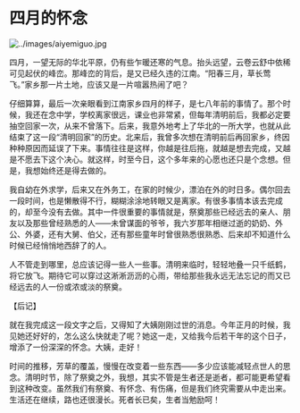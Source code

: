 # 四月的怀念

![../images/aiyemiguo.jpg](../images/aiyemiguo.jpg)

四月，一望无际的华北平原，仍有些乍暖还寒的气息。抬头远望，云卷云舒中依稀可见起伏的峰峦。那峰峦的背后，是又已经久违的江南。“阳春三月，草长莺飞。”家乡那一片土地，应该又是一片喧嚣热闹了吧？

仔细算算，最后一次亲眼看到江南家乡四月的样子，是七八年前的事情了。那个时候，我还在念中学，学校离家很远，课业也非常紧，但每年清明前后，我都必定要抽空回家一次，从来不曾落下。后来，我意外地考上了华北的一所大学，也就从此结束了这一段“清明回家”的历史。北来后，我曾多次想在清明前后再回家乡，终因种种原因而延误了下来。事情往往是这样，你越是往后拖，就越是想去完成，又越是不愿去下这个决心。就这样，时至今日，这个多年来的心愿也还只是个念想。但是，我想始终还是得去做的。

我自幼在外求学，后来又在外务工，在家的时候少，漂泊在外的时日多。偶尔回去一段时间，也是懒散得不行，糊糊涂涂地转眼又是离家。有很多事情本该去完成的，却至今没有去做。其中一件很重要的事情就是，祭奠那些已经远去的亲人、朋友以及那些曾经熟悉的人——未曾谋面的爷爷，我六岁那年相继过逝的奶奶、外公、外婆，还有大舅、伯父，还有那些童年时曾很熟悉很熟悉、后来却不知道什么时候已经悄悄地西辞了的人。

人不管走到哪里，总应该记得一些人一些事。清明来临时，轻轻地叠一只千纸鹤，将它放飞。期待它可以穿过这淅淅沥沥的心雨，带给那些我永远无法忘记的而又已经远去的人一份或浓或淡的祭奠。

【后记】

就在我完成这一段文字之后，又得知了大姨刚刚过世的消息。今年正月的时候，我见她还好好的，怎么这么快就走了呢？她这一走，又给我今后若干年的这个日子，增添了一份深深的怀念。大姨，走好！

时间的推移，芳草的覆盖，慢慢在改变着一些东西——多少应该能减轻点世人的思念。清明时节，除了祭奠之外，我想，其实不管是生者还是逝者，都可能更希望看到这种改变。虽然我们有祭奠、有怀念、有伤痛，但是我们终究需要从中走出来。生活还在继续，路也还很漫长。死者长已矣，生者当勉励呵！